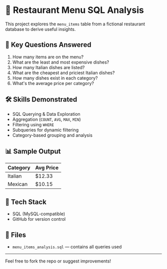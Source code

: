 # 🍴 Restaurant Menu SQL Analysis

This project explores the `menu_items` table from a fictional restaurant database to derive useful insights.

## 🧠 Key Questions Answered

1. How many items are on the menu?
2. What are the least and most expensive dishes?
3. How many Italian dishes are listed?
4. What are the cheapest and priciest Italian dishes?
5. How many dishes exist in each category?
6. What's the average price per category?

## 🛠️ Skills Demonstrated

- SQL Querying & Data Exploration
- Aggregation (`COUNT`, `AVG`, `MAX`, `MIN`)
- Filtering using `WHERE`
- Subqueries for dynamic filtering
- Category-based grouping and analysis

## 📊 Sample Output

| Category | Avg Price |
|----------|-----------|
| Italian  | $12.33    |
| Mexican  | $10.15    |

## 💾 Tech Stack

- SQL (MySQL-compatible)
- GitHub for version control

## 📂 Files

- `menu_items_analysis.sql` — contains all queries used

---

Feel free to fork the repo or suggest improvements!

